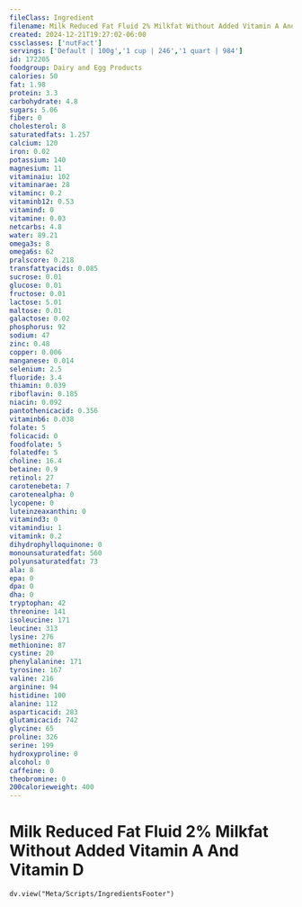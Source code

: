 ```yaml
---
fileClass: Ingredient
filename: Milk Reduced Fat Fluid 2% Milkfat Without Added Vitamin A And Vitamin D
created: 2024-12-21T19:27:02-06:00
cssclasses: ['nutFact']
servings: ['Default | 100g','1 cup | 246','1 quart | 984']
id: 172205
foodgroup: Dairy and Egg Products
calories: 50
fat: 1.98
protein: 3.3
carbohydrate: 4.8
sugars: 5.06
fiber: 0
cholesterol: 8
saturatedfats: 1.257
calcium: 120
iron: 0.02
potassium: 140
magnesium: 11
vitaminaiu: 102
vitaminarae: 28
vitaminc: 0.2
vitaminb12: 0.53
vitamind: 0
vitamine: 0.03
netcarbs: 4.8
water: 89.21
omega3s: 8
omega6s: 62
pralscore: 0.218
transfattyacids: 0.085
sucrose: 0.01
glucose: 0.01
fructose: 0.01
lactose: 5.01
maltose: 0.01
galactose: 0.02
phosphorus: 92
sodium: 47
zinc: 0.48
copper: 0.006
manganese: 0.014
selenium: 2.5
fluoride: 3.4
thiamin: 0.039
riboflavin: 0.185
niacin: 0.092
pantothenicacid: 0.356
vitaminb6: 0.038
folate: 5
folicacid: 0
foodfolate: 5
folatedfe: 5
choline: 16.4
betaine: 0.9
retinol: 27
carotenebeta: 7
carotenealpha: 0
lycopene: 0
luteinzeaxanthin: 0
vitamind3: 0
vitamindiu: 1
vitamink: 0.2
dihydrophylloquinone: 0
monounsaturatedfat: 560
polyunsaturatedfat: 73
ala: 8
epa: 0
dpa: 0
dha: 0
tryptophan: 42
threonine: 141
isoleucine: 171
leucine: 313
lysine: 276
methionine: 87
cystine: 20
phenylalanine: 171
tyrosine: 167
valine: 216
arginine: 94
histidine: 100
alanine: 112
asparticacid: 283
glutamicacid: 742
glycine: 65
proline: 326
serine: 199
hydroxyproline: 0
alcohol: 0
caffeine: 0
theobromine: 0
200calorieweight: 400
---
```


# Milk Reduced Fat Fluid 2% Milkfat Without Added Vitamin A And Vitamin D

```dataviewjs
dv.view("Meta/Scripts/IngredientsFooter")
```